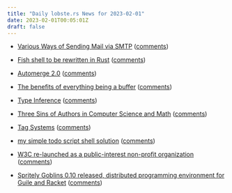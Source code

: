 ```yaml
---
title: "Daily lobste.rs News for 2023-02-01"
date: 2023-02-01T00:05:01Z
draft: false
---
```






- [Various Ways of Sending Mail via SMTP](https://blog.bityard.net/articles/2023/January/various-ways-of-sending-mail-via-smtp)
  ([comments](https://lobste.rs/s/aiizbh/various_ways_sending_mail_via_smtp))



- [Fish shell to be rewritten in Rust](https://github.com/fish-shell/fish-shell/pull/9512)
  ([comments](https://lobste.rs/s/fdcpy3/fish_shell_be_rewritten_rust))



- [Automerge 2.0](https://automerge.org/blog/automerge-2/)
  ([comments](https://lobste.rs/s/uzx2wt/automerge_2_0))



- [The benefits of everything being a buffer](https://mbork.pl/2023-01-30_The_benefits_of_everything_being_a_buffer)
  ([comments](https://lobste.rs/s/zvkxqs/benefits_everything_being_buffer))



- [Type Inference](https://veera.app/type_inference.html)
  ([comments](https://lobste.rs/s/jtlukj/type_inference))



- [Three Sins of Authors in Computer Science and Math](https://www.cs.cmu.edu/~jrs/sins.html)
  ([comments](https://lobste.rs/s/ajvbyf/three_sins_authors_computer_science_math))



- [Tag Systems](https://buttondown.email/hillelwayne/archive/tag-systems/)
  ([comments](https://lobste.rs/s/ep44fv/tag_systems))



- [my simple todo script shell solution](https://github.com/norayr/todo_script)
  ([comments](https://lobste.rs/s/adobio/my_simple_todo_script_shell_solution))



- [W3C re-launched as a public-interest non-profit organization](https://www.w3.org/2023/01/pressrelease-w3c-le-launched.html.en)
  ([comments](https://lobste.rs/s/2wgras/w3c_re_launched_as_public_interest_non))



- [Spritely Goblins 0.10 released, distributed programming environment for Guile and Racket](https://spritely.institute/news/spritely-goblins-v010-for-guile-and-racket.html)
  ([comments](https://lobste.rs/s/vna6dx/spritely_goblins_0_10_released))


